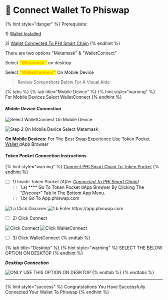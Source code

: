 # 🔌 Connect Wallet To Phiswap

{% hint style="danger" %}
Prerequisite:&#x20;

1\) [Wallet Installed](../../use-phi-smart-chain/compatible-wallets/)

2\) [Wallet Connected To PHI Smart Chain](../../use-phi-smart-chain/wallet-setup/)
{% endhint %}

There are two options "Metamask" & "WalletConnect"

Select _<mark style="color:orange;">**"Metamask"**</mark>_ on desktop&#x20;

Select _<mark style="color:orange;">**"WalletConnect"**</mark>_ On Mobile Device

> Review Screenshots Below For A Visual Aide

{% tabs %}
{% tab title="Mobile Device" %}
{% hint style="warning" %}
For Mobile Devices Select WalletConnect
{% endhint %}

#### _Mobile Device Connection_&#x20;

![Select WalletConnect On Mobile Device](../../.gitbook/assets/IMG\_5307.JPG)

![Step 2 On Mobile Device Select Metamask ](../../.gitbook/assets/IMG\_5310.PNG)



**On Mobile Devices:** For The Best Swap Experience Use [Token Pocket Wallet ](../../use-phi-smart-chain/wallet-setup/token-pocket-setup.md)dApp Browser

#### **Token Pocket Connection Instructions**&#x20;

{% hint style="warning" %}
[Connect PHI Smart Chain To Token Pocket](../../use-phi-smart-chain/wallet-setup/token-pocket-setup.md)
{% endhint %}

* [ ] 1\) Inside Token Pocket _(After_ [_Connected To PHI Smart Chain_](../../use-phi-smart-chain/wallet-setup/token-pocket-setup.md)_)_
  * [ ] 1.a) **** Go To Token Pocket dApp Browser By Clicking The "_Discover"_ Tab In The Bottom App Menu.&#x20;
  * [ ] 1.b) Go To App.phiswap.com

![1.a Click Discover](../../.gitbook/assets/IMG\_31B67C9812BC-1.jpeg) ![1.b Enter https://app.phiswap.com ](../../.gitbook/assets/IMG\_4413.jpg)

* [ ] 2\) Click Connect

![Click Connect](../../.gitbook/assets/IMG\_4410.jpg) ![Click WalletConnect](../../.gitbook/assets/IMG\_4411.jpg)

* [ ] 3\) Click WalletConnect
{% endtab %}

{% tab title="Desktop" %}
{% hint style="warning" %}
SELECT THE BELOW OPTION ON DESKTOP&#x20;
{% endhint %}

_**Desktop Connection**_&#x20;

![ONLY USE THIS OPTION ON DESKTOP](../../.gitbook/assets/IMG\_5308.JPG)
{% endtab %}
{% endtabs %}

****

{% hint style="success" %}
Congratulations You Have Successfully Connected Your Wallet To Phiswap
{% endhint %}
